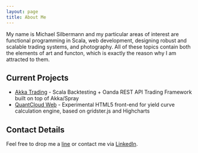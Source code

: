 ```yaml
---
layout: page
title: About Me
---
```


My name is Michael Silbermann and my particular areas of interest are functional programming in Scala, web development, designing robust and scalable trading systems, and photography. All of these topics contain both the elements of art and functon, which is exactly the reason why I am attracted to them.

## Current Projects

* [Akka Trading](https://github.com/msilb/akka-trading) - Scala Backtesting + Oanda REST API Trading Framework built on top of Akka/Spray
* [QuantCloud Web](https://github.com/msilb/quantcloud-web) - Experimental HTML5 front-end for yield curve calculation engine, based on gridster.js and Highcharts

## Contact Details

Feel free to drop me a [line](mailto:me@msilb.com) or contact me via [LinkedIn](https://ch.linkedin.com/in/msilbermann).
